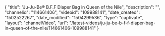{
    "title": "Ju-Ju-Be&reg; B.F.F Diaper Bag in Queen of the Nile",
    "description": "",
    "channelid": "114661406",
    "videoid": "109988141",
    "date_created": "1502522267",
    "date_modified": "1504299536",
    "type": "captivate",
    "layout": "channelVideo",
    "url": "\/latest-videos\/ju-ju-be-b-f-f-diaper-bag-in-queen-of-the-nile\/114661406-109988141"
}